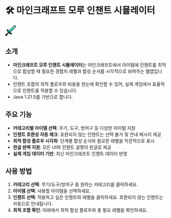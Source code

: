 # 🛠️ 마인크래프트 모루 인챈트 시뮬레이터

![banner](resources/images/sword.gif)

## 소개

- **마인크래프트 모루 인챈트 시뮬레이터**는 마인크래프트에서 아이템에 인챈트를 최적으로 합성할 때 필요한 경험치 레벨과 합성 순서를 시각적으로 보여주는 웹앱입니다.
- 인챈트 조합의 최적 플로우와 비용을 한눈에 확인할 수 있어, 실제 게임에서 효율적으로 인챈트를 적용할 수 있습니다.
- Java 1.21.5를 기반으로 합니다.

## 주요 기능

- **카테고리별 아이템 선택**: 무기, 도구, 방어구 등 다양한 아이템 지원
- **인챈트 호환성 자동 체크**: 호환되지 않는 인챈트는 선택 불가 및 안내 메시지 제공
- **최적 합성 플로우 시각화**: 단계별 합성 순서와 필요한 레벨을 직관적으로 표시
- **한글 완벽 지원**: 모든 UI와 인챈트 설명이 한글로 제공
- **실제 게임 데이터 기반**: 최신 마인크래프트 인챈트 데이터 반영

## 사용 방법

1. **카테고리 선택**: 무기/도구/방어구 중 원하는 카테고리를 클릭하세요.
2. **아이템 선택**: 사용할 아이템을 선택하세요.
3. **인챈트 선택**: 적용하고 싶은 인챈트와 레벨을 클릭하세요. 호환되지 않는 인챈트는 자동으로 안내됩니다.
4. **최적 조합 확인**: 아래에서 최적 합성 플로우와 총 필요 레벨을 확인하세요.